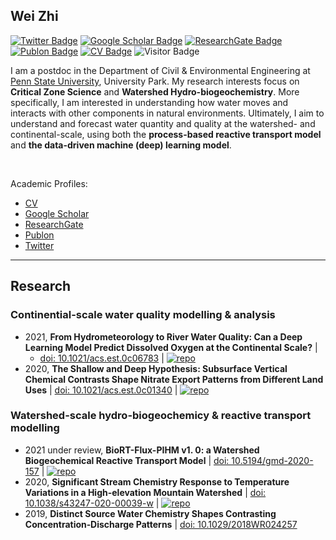 ## Wei Zhi

[![Twitter Badge](https://img.shields.io/twitter/follow/WeiZhiWater?style=social)](https://twitter.com/WeiZhiWater)
[![Google Scholar Badge](https://img.shields.io/badge/Google-Scholar-orange)](https://scholar.google.com/citations?user=5bEiQqwAAAAJ&hl=en)
[![ResearchGate Badge](https://img.shields.io/badge/My-ReserchGate-green)](https://www.researchgate.net/profile/Wei_Zhi6)
[![Publon Badge](https://img.shields.io/badge/My-Publon-blue)](https://publons.com/researcher/1432883/wei-zhi/)
[![CV Badge](https://img.shields.io/badge/My-CV-ff69b4)](https://drive.google.com/file/d/1mI0sUjJaModaYELef4ml_y2npa_izZno/view?usp=sharing)
![Visitor Badge](https://visitor-badge.laobi.icu/badge?page_id=WeiZhiWater.WeiZhiWater)

I am a postdoc in the Department of Civil & Environmental Engineering at [Penn State University](https://www.psu.edu/), University Park. My research interests focus on **Critical Zone Science** and **Watershed Hydro-biogeochemistry**. More specifically, I am interested in understanding how water moves and interacts with other components in natural environments. Ultimately, I aim to understand and forecast water quantity and quality at the watershed- and continental-scale, using both the **process-based reactive transport model** and **the data-driven machine (deep) learning model**. 

<br/>

Academic Profiles:
- [CV](https://drive.google.com/file/d/1mI0sUjJaModaYELef4ml_y2npa_izZno/view?usp=sharing)
- [Google Scholar](https://scholar.google.com/citations?user=5bEiQqwAAAAJ&hl=en)
- [ResearchGate](https://www.researchgate.net/profile/Wei_Zhi6)
- [Publon](https://publons.com/researcher/1432883/wei-zhi/)
- [Twitter](https://twitter.com/WeiZhiWater)


---

## Research
### Continential-scale water quality modelling & analysis
- 2021, **From Hydrometeorology to River Water Quality: Can a Deep Learning Model Predict Dissolved Oxygen at the Continental Scale?** |
  * [doi: 10.1021/acs.est.0c06783](https://doi.org/10.1021/acs.est.0c06783) | [![repo](https://img.shields.io/badge/my-repo-red)](https://github.com/WeiZhiWater/EST_CAMELS-Chem-DO-dataset)
- 2020, **The Shallow and Deep Hypothesis: Subsurface Vertical Chemical Contrasts Shape Nitrate Export Patterns from Different Land Uses** | [doi: 10.1021/acs.est.0c01340](https://doi.org/10.1021/acs.est.0c01340) | [![repo](https://img.shields.io/badge/my-repo-red)](https://github.com/WeiZhiWater/EST_Nitrate-Shallow-Deep-Hypothesis) 

### Watershed-scale hydro-biogeochemicy & reactive transport modelling
- 2021 under review, **BioRT-Flux-PIHM v1. 0: a Watershed Biogeochemical Reactive Transport Model** | [doi: 10.5194/gmd-2020-157](https://doi.org/10.5194/gmd-2020-157) | [![repo](https://img.shields.io/badge/my-repo-red)](https://github.com/WeiZhiWater/BioRT-Flux-PIHM)
- 2020, **Significant Stream Chemistry Response to Temperature Variations in a High-elevation Mountain Watershed** | [doi: 10.1038/s43247-020-00039-w](https://doi.org/10.1038/s43247-020-00039-w) | [![repo](https://img.shields.io/badge/my-repo-red)](https://github.com/WeiZhiWater/COMMSENV_Stream-Chemistry-Response)
- 2019, **Distinct Source Water Chemistry Shapes Contrasting Concentration‐Discharge Patterns** | [doi: 10.1029/2018WR024257](https://doi.org/10.1029/2018WR024257)

